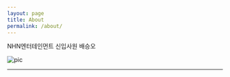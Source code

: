 ```yaml
---
layout: page
title: About
permalink: /about/
---
```


NHN엔터테인먼트 신입사원 배승오  
  
![pic](https://s-media-cache-ak0.pinimg.com/136x136/81/ff/08/81ff08c482759df559919790bed95bf9.jpg)  
  
  
  
  
  
---



